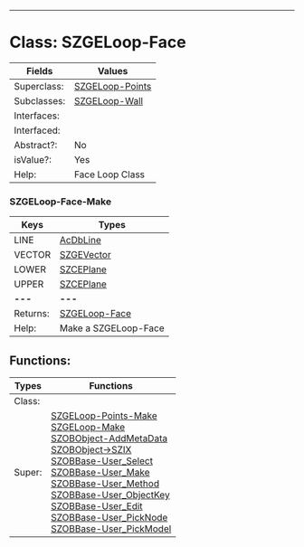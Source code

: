 ---------

# Class:	SZGELoop-Face

| Fields | Values |
| --------- | --------- |
| Superclass: | [SZGELoop-Points](SZGELoop-Points.html) |
| Subclasses: | [SZGELoop-Wall](SZGELoop-Wall.html) |
| Interfaces: |  |
| Interfaced: |  |
| Abstract?: | No |
| isValue?: | Yes |
| Help: | Face Loop Class |

### SZGELoop-Face-Make

| Keys | Types |
| --------- | --------- |
| LINE | [AcDbLine](AcDbLine.html) |
| VECTOR | [SZGEVector](SZGEVector.html) |
| LOWER | [SZCEPlane](SZCEPlane.html) |
| UPPER | [SZCEPlane](SZCEPlane.html) |
| **---** | **---** |
| Returns: | [SZGELoop-Face](SZGELoop-Face.html) |
| Help: | Make a SZGELoop-Face |


## Functions:

| Types | Functions |
| --------- | --------- |
| Class: |  |
| Super: | [SZGELoop-Points-Make](SZGELoop-Points.html) <br> [SZGELoop-Make](SZGELoop.html) <br> [SZOBObject-AddMetaData](SZOBObject.html) <br> [SZOBObject->SZIX](SZOBObject.html) <br> [SZOBBase-User_Select](SZOBBase.html) <br> [SZOBBase-User_Make](SZOBBase.html) <br> [SZOBBase-User_Method](SZOBBase.html) <br> [SZOBBase-User_ObjectKey](SZOBBase.html) <br> [SZOBBase-User_Edit](SZOBBase.html) <br> [SZOBBase-User_PickNode](SZOBBase.html) <br> [SZOBBase-User_PickModel](SZOBBase.html) |


